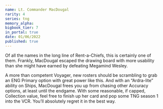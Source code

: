 ```yaml
---
name: Lt. Commander MacDougal
rarity: 4
series: tng
memory_alpha:
bigbook_tier: 7
in_portal: true
date: 01/06/2022
published: true
---
```


Of all the names in the long line of Rent-a-Chiefs, this is certainly one of them. Frankly, MacDougal escaped the drawing board with more usability than she might have earned by defeating Megamind Wesley.

A more than competent Voyager, new rosters should be scrambling to grab an ENG Primary option with great power like this. And with an “Ardra-lite” ability on Ships, MacDougal frees you up from chasing other Accuracy options, at least until the endgame. With some reasonable, if capped, Collection value, feel free to finish up her card and pop some TNG season 1 into the VCR. You’ll absolutely regret it in the best way.
